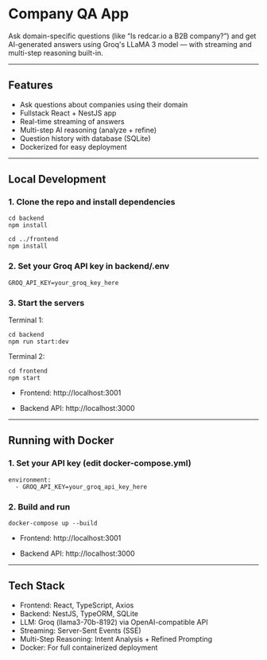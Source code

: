 # Company QA App

Ask domain-specific questions (like “Is redcar.io a B2B company?”) and get AI-generated answers using Groq's LLaMA 3 model — with streaming and multi-step reasoning built-in.

---

## Features

- Ask questions about companies using their domain
- Fullstack React + NestJS app
- Real-time streaming of answers
- Multi-step AI reasoning (analyze + refine)
- Question history with database (SQLite)
- Dockerized for easy deployment

---

## Local Development

### 1. Clone the repo and install dependencies

```
cd backend
npm install

cd ../frontend
npm install
```
### 2. Set your Groq API key in backend/.env

```
GROQ_API_KEY=your_groq_key_here
```

### 3. Start the servers

Terminal 1:
```
cd backend
npm run start:dev
```
Terminal 2:
```
cd frontend
npm start
```
- Frontend: http://localhost:3001

- Backend API: http://localhost:3000
---

## Running with Docker

###  1. Set your API key (edit docker-compose.yml)

```
environment:
  - GROQ_API_KEY=your_groq_api_key_here
```
### 2. Build and run
```
docker-compose up --build
```
- Frontend: http://localhost:3001

- Backend API: http://localhost:3000

---

## Tech Stack
- Frontend: React, TypeScript, Axios
- Backend: NestJS, TypeORM, SQLite
- LLM: Groq (llama3-70b-8192) via OpenAI-compatible API
- Streaming: Server-Sent Events (SSE)
- Multi-Step Reasoning: Intent Analysis + Refined Prompting
- Docker: For full containerized deployment